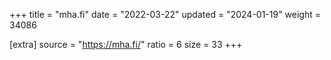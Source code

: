 +++
title = "mha.fi"
date = "2022-03-22"
updated = "2024-01-19"
weight = 34086

[extra]
source = "https://mha.fi/"
ratio = 6
size = 33
+++
